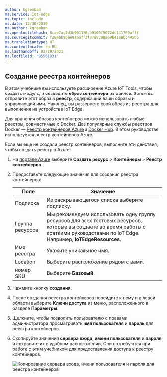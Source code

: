 ```yaml
---
author: kgremban
ms.service: iot-edge
ms.topic: include
ms.date: 12/30/2019
ms.author: kgremban
ms.openlocfilehash: 8cae7ac2d3b961120cb9100f5072dc141769afff
ms.sourcegitcommit: f28ebb95ae9aaaff3f87d8388a09b41e0b3445b5
ms.translationtype: HT
ms.contentlocale: ru-RU
ms.lasthandoff: 03/29/2021
ms.locfileid: "95561831"
---
```

## <a name="create-a-container-registry"></a>Создание реестра контейнеров

В этом учебнике вы используете расширение Azure IoT Tools, чтобы создать модуль, и создадите **образ контейнера** из файлов. Затем вы отправите этот образ в **реестр**, содержащий ваши образы и управляющий ими. Наконец, вы развернете свой образ из реестра для выполнения на устройстве IoT Edge.

Для хранения образов контейнеров можно использовать любые реестры, совместимые с Docker. Две популярные службы реестров Docker — [Реестр контейнеров Azure](../articles/container-registry/index.yml) и [Docker Hub](https://docs.docker.com/docker-hub/repos/#viewing-repository-tags). В этом руководстве используется реестр контейнеров Azure.

Если вы еще не создали реестр контейнеров, выполните эти действия, чтобы создать реестр в Azure:

1. На [портале Azure](https://portal.azure.com) выберите **Создать ресурс** > **Контейнеры** > **Реестр контейнеров**.

2. Предоставьте следующие значения для создания реестра контейнеров:

   | Поле | Значение |
   | ----- | ----- |
   | Подписка | Из раскрывающегося списка выберите подписку. |
   | Группа ресурсов | Мы рекомендуем использовать одну группу ресурсов для всех тестовых ресурсов, которые вы создаете во время работы с краткими руководствами по IoT Edge. Например, **IoTEdgeResources**. |
   | Имя реестра | Укажите уникальное имя. |
   | Location | Выберите расположение рядом с вами. |
   | номер SKU | Выберите **Базовый**. |

3. Нажмите кнопку **создания**.

4. После создания реестра контейнеров перейдите к нему и в левой области выберите **Ключи доступа** из меню, расположенного в разделе **Параметры**. 

5. Щелкните, чтобы позволить пользователю с правами администратора просматривать **имя пользователя** и **пароль** для реестра контейнеров.

6. Скопируйте значения **сервера входа**, **имени пользователя** и **пароля** и сохраните их в удобном расположении. Они потребуются при работе с этим учебником для предоставления доступа к реестру контейнеров.

   ![Копирование сервера входа, имени пользователя и пароля для реестра контейнеров](./media/iot-edge-create-container-registry/registry-access-key.png)